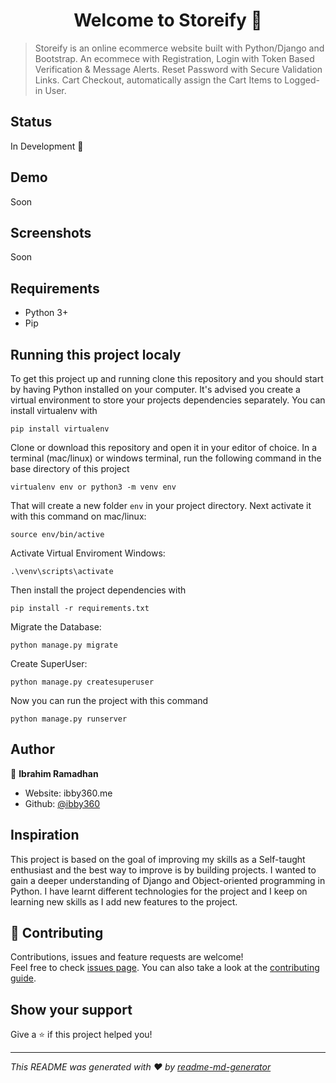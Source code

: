 
<h1 align="center">Welcome to Storeify 👋</h1>
<p>
</p>

> Storeify is an online ecommerce website built with Python/Django and Bootstrap. An ecommece with Registration, Login with Token Based Verification & Message Alerts. Reset Password with Secure Validation Links. Cart Checkout, automatically assign the Cart Items to Logged-in User.

## Status
In Development 🚧 

## Demo
Soon 

## Screenshots
Soon 

## Requirements
- Python 3+
- Pip

## Running this project localy

To get this project up and running clone this repository and you should start by having Python installed on your computer. It's advised you create a virtual environment to store your projects dependencies separately. You can install virtualenv with

```
pip install virtualenv
```

Clone or download this repository and open it in your editor of choice. In a terminal (mac/linux) or windows terminal, run the following command in the base directory of this project

```
virtualenv env or python3 -m venv env
```

That will create a new folder `env` in your project directory. Next activate it with this command on mac/linux:

```
source env/bin/active
```
Activate Virtual Enviroment Windows:

```
.\venv\scripts\activate
```

Then install the project dependencies with

```
pip install -r requirements.txt
```
Migrate the Database:
```
python manage.py migrate
```

Create SuperUser:
```
python manage.py createsuperuser
```

Now you can run the project with this command

```
python manage.py runserver
```


## Author

👤 **Ibrahim Ramadhan**

* Website: ibby360.me
* Github: [@ibby360](https://github.com/ibby360)

## Inspiration

This project is based on the goal of improving my skills as a Self-taught enthusiast and the best way to improve is by building projects. I wanted to gain a deeper understanding of Django and Object-oriented programming in Python. I have learnt different technologies for the project and I keep on learning new skills as I add new features to the project.

## 🤝 Contributing

Contributions, issues and feature requests are welcome!<br />Feel free to check [issues page](https://github.com/ibby360/edupty/issues). You can also take a look at the [contributing guide](https://github.com/ibby360/edupty/blob/master/CONTRIBUTING.md).

## Show your support

Give a ⭐️ if this project helped you!

***
_This README was generated with ❤️ by [readme-md-generator](https://github.com/kefranabg/readme-md-generator)_